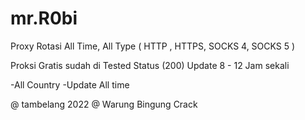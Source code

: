 # mr.R0bi
Proxy Rotasi All Time, All Type ( HTTP , HTTPS, SOCKS 4, SOCKS 5 )

Proksi Gratis sudah di Tested Status (200)
Update 8 - 12 Jam sekali

-All Country
-Update All time


@ tambelang 2022
@ Warung Bingung Crack
